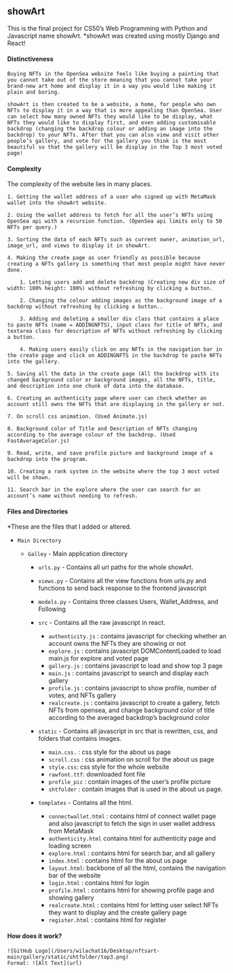 ## showArt

This is the final project for CS50’s Web Programming with Python and Javascript name showArt.
*showArt was created using mostly Django and React!

#### Distinctiveness
	
	Buying NFTs in the OpenSea website feels like buying a painting that you cannot take out of the store meaning that you cannot take your brand-new art home and display it in a way you would like making it plain and boring.

	showArt is then created to be a website, a home, for people who own NFTs to display it in a way that is more appealing than OpenSea. User can select how many owned NFTs they would like to be display, what NFTs they would like to display first, and even adding customisable backdrop (changing the backdrop colour or adding an image into the backdrop) to your NFTs. After that you can also view and visit other people’s gallery, and vote for the gallery you think is the most beautiful so that the gallery will be display in the Top 3 most voted page! 



#### Complexity

The complexity of the website lies in many places. 
	
	1. Getting the wallet address of a user who signed up with MetaMask wallet into the showArt website.
	
	2. Using the wallet address to fetch for all the user’s NFTs using OpenSea api with a recursion function. (OpenSea api limits only to 50 NFTs per query.)

	3. Sorting the data of each NFTs such as current owner, animation_url, image_url, and views to display it in showArt. 

	4. Making the create page as user friendly as possible because creating a NFTs gallery is something that most people might have never done. 
		
		1. Letting users add and delete backdrop (Creating new div size of width: 100% height: 100%) without refreshing by clicking a button.
		
		2. Changing the colour adding images as the background image of a backdrop without refreshing by clicking a button..
		
		3. Adding and deleting a smaller div class that contains a place to paste NFTs (name = ADDINGNFTS), input class for title of NFTs, and textarea class for description of NFTs without refreshing by clicking a button. 

		4. Making users easily click on any NFTs in the navigation bar in the create page and click on ADDINGNFTS in the backdrop to paste NFTs into the gallery.
	
	5. Saving all the data in the create page (All the backdrop with its changed background color or background images, all the NFTs, title, and description into one chunk of data into the database. 
	
	6. Creating an authenticity page where user can check whether an account still owns the NFTs that are displaying in the gallery or not. 

	7. On scroll css animation. (Used Animate.js)
	
	8. Background color of Title and Description of NFTs changing according to the average colour of the backdrop. (Used FastAverageColor.js)

	9. Read, write, and save profile picture and background image of a backdrop into the program. 

	10. Creating a rank system in the website where the top 3 most voted will be shown. 

	11. Search bar in the explore where the user can search for an account’s name without needing to refresh.

#### Files and Directories
*These are the files that I added or altered.

- `Main Directory`
	- `Galley` - Main application directory

		- `urls.py` - Contains all url paths for the whole showArt.
		- `views.py` - Contains all the view functions from urls.py and functions to send back response to the frontend javascript
		- `models.py` - Contains three classes Users, Wallet_Address, and Following
		
		- `src` - Contains all the raw javascript in react.
			- `authenticity.js` : contains javascript for checking whether an account owns the NFTs they are showing or not
			- `explore.js` :  contains javascript DOMContentLoaded to load main.js for explore and voted page
			- `gallery.js` : contains javascript to load and show top 3 page
			- `main.js`  :  contains javascript to search and display each gallery
			- `profile.js` : contains javascript to show profile, number of votes, and NFTs gallery
			- `realcreate.js` : contains javascript to create a gallery, fetch NFTs from opensea, and change background color of title according to the averaged backdrop’s background color
		
		- `static` - Contains all javascript in src that is rewritten, css, and folders that contains images.
		    - `main.css.` : css style for the about us page
            - `scroll.css` : css animation on scroll for the about us page
            - `style.css`: css style for the whole website
            - `rawfont.ttf`: downloaded font file
            - `profile_pic` : contain images of the user’s profile picture 
            - `shtfolder` : contain images that is used in the about us page.
		
		- `templates` - Contains all the html.
			- `connectwallet.html` : contains html of connect wallet page and also javascript to fetch the sign in user wallet address from MetaMask
            - `authenticity.html`  contains html for authenticity page and loading screen
            - `explore.html` : contains html for search bar, and all gallery
            - `index.html` : contains html for the about us page
            - `layout.html`: backbone of all the html, contains the navigation bar of the website
            - `login.html` : contains html for login 
            - `profile.html` : contains html for showing profile page and showing gallery	
            - `realcreate.html` : contains html for letting user select NFTs they want to display and the create gallery page
            - `register.html` : contains html for register

#### How does it work?
	![GitHub Logo](/Users/wilachat16/Desktop/nftsart-main/gallery/static/shtfolder/top3.png)
	Format: ![Alt Text](url)


